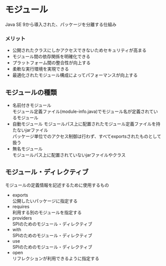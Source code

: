 # モジュール
Java SE 9から導入された、パッケージを分離する仕組み

### メリット
- 公開されたクラスにしかアクセスできないためセキュリティが高まる
- モジュール間の依存関係を明確化できる
- プラットフォーム間の整合性が向上する
- 柔軟な実行環境を実現できる
- 最適化されたモジュール構成によってパフォーマンスが向上する

## モジュールの種類
- 名前付きモジュール<br>
モジュール定義ファイル(module-info.java)でモジュール名が定義されているモジュール
- 自動モジュール
モジュールパス上に配置されたモジュール定義ファイルを持たないjarファイル<br>
パッケージ単位でのアクセス制御は行わず、すべてexportsされたものとして扱う
- 無名モジュール<br>
モジュールパス上に配置されていないjarファイルやクラス

## モジュール・ディレクティブ
モジュールの定義情報を記述するために使用するもの
- exports<br>
公開したいパッケージに指定する
- requires<br>
利用する別のモジュールを指定する
- providers<br>
SPIのためのモジュール・ディレクティブ
- with<br>
SPIのためのモジュール・ディレクティブ
- use<br>
SPIのためのモジュール・ディレクティブ
- open<br>
リフレクションが利用できるように指定する

